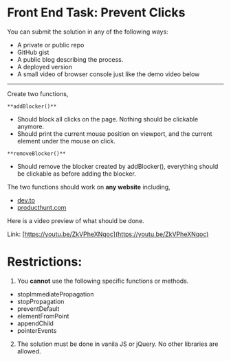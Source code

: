 # Front End Task: Prevent Clicks

You can submit the solution in any of the following ways:

- A private or public repo
- GitHub gist
- A public blog describing the process.
- A deployed version
- A small video of browser console just like the demo video below

---

Create two functions,

`**addBlocker()**`

- Should block all clicks on the page. Nothing should be clickable anymore.
- Should print the current mouse position on viewport, and the current element under the mouse on click.

`**removeBlocker()**`

- Should remove the blocker created by addBlocker(), everything should be clickable as before adding the blocker.

The two functions should work on **any website** including,

- [dev.to](http://dev.to/)
- [producthunt.com](http://producthunt.com/)

Here is a video preview of what should be done.

Link: [https://youtu.be/ZkVPheXNqoc](https://youtu.be/ZkVPheXNqoc)

# Restrictions:

1. You **cannot** use the following specific functions or methods.

- stopImmediatePropagation
- stopPropagation
- preventDefault
- elementFromPoint
- appendChild
- pointerEvents

2. The solution must be done in vanila JS or jQuery. No other libraries are allowed.
